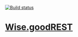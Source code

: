 <a href="https://ci.appveyor.com/project/nieprzecietny/wise-goodrest"><img src="https://ci.appveyor.com/api/projects/status/github/nieprzecietny/Wise.goodREST" alt="Build status"/></a>
# <a href="http://goodREST.IO/">Wise.goodREST</a>
